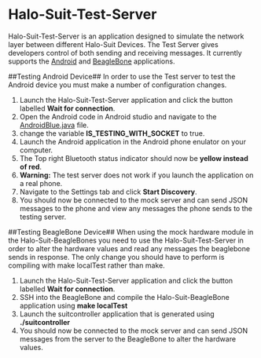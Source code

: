 # Halo-Suit-Test-Server
Halo-Suit-Test-Server is an application designed to simulate the network layer between different Halo-Suit Devices. The Test Server gives developers control of both sending and receiving messages.
It currently supports the [Android](https://github.com/SFU-Embedded-Cosplay/Halo-Suit-Android) and [BeagleBone](https://github.com/SFU-Embedded-Cosplay/Halo-Suit-BeagleBone) applications.

##Testing Android Device##
In order to use the Test server to test the Android device you must make a number of configuration changes.

1. Launch the Halo-Suit-Test-Server application and click the button labelled **Wait for connection**.
2. Open the Android code in Android studio and navigate to the [AndroidBlue.java](https://github.com/SFU-Embedded-Cosplay/Halo-Suit-Android/blob/master/app/src/main/java/com/haloproject/bluetooth/AndroidBlue.java) file.
3. change the variable **IS_TESTING_WITH_SOCKET** to true.
4. Launch the Android application in the Android phone enulator on your computer. 
 1. The Top right Bluetooth status indicator should now be **yellow instead of red**.
 2. **Warning:** The test server does not work if you launch the application on a real phone.
5. Navigate to the Settings tab and click **Start Discovery**.
6. You should now be connected to the mock server and can send JSON messages to the phone and view any messages the phone sends to the testing server.

##Testing BeagleBone Device##
When using the mock hardware module in the Halo-Suit-BeagleBones you need to use the Halo-Suit-Test-Server in order to alter the hardware values and read any messages the beaglebone sends in response.  The only change you should have to perform is compiling with make localTest rather than make.

1. Launch the Halo-Suit-Test-Server application and click the button labelled **Wait for connection**.
2. SSH into the BeagleBone and compile the Halo-Suit-BeagleBone application using **make localTest**
3. Launch the suitcontroller application that is generated using **./suitcontroller**
4. You should now be connected to the mock server and can send JSON messages from the server to the BeagleBone to alter the hardware values.  
